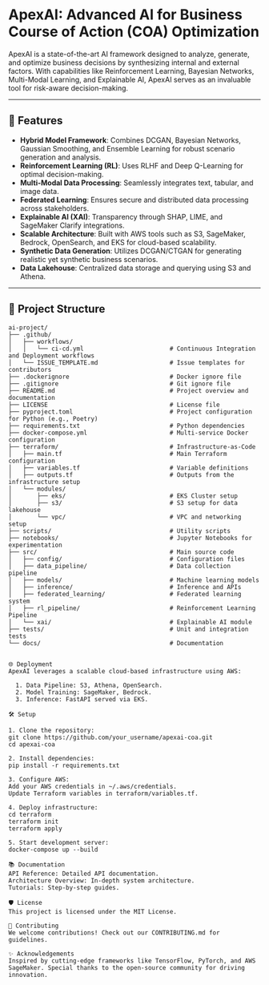 # ApexAI: Advanced AI for Business Course of Action (COA) Optimization

ApexAI is a state-of-the-art AI framework designed to analyze, generate, and optimize business decisions by synthesizing internal and external factors. With capabilities like Reinforcement Learning, Bayesian Networks, Multi-Modal Learning, and Explainable AI, ApexAI serves as an invaluable tool for risk-aware decision-making.

---

## 🚀 Features
- **Hybrid Model Framework**: Combines DCGAN, Bayesian Networks, Gaussian Smoothing, and Ensemble Learning for robust scenario generation and analysis.
- **Reinforcement Learning (RL)**: Uses RLHF and Deep Q-Learning for optimal decision-making.
- **Multi-Modal Data Processing**: Seamlessly integrates text, tabular, and image data.
- **Federated Learning**: Ensures secure and distributed data processing across stakeholders.
- **Explainable AI (XAI)**: Transparency through SHAP, LIME, and SageMaker Clarify integrations.
- **Scalable Architecture**: Built with AWS tools such as S3, SageMaker, Bedrock, OpenSearch, and EKS for cloud-based scalability.
- **Synthetic Data Generation**: Utilizes DCGAN/CTGAN for generating realistic yet synthetic business scenarios.
- **Data Lakehouse**: Centralized data storage and querying using S3 and Athena.

---

## 📁 Project Structure

```plaintext
ai-project/
├── .github/
│   ├── workflows/
│   │   └── ci-cd.yml                        # Continuous Integration and Deployment workflows
│   └── ISSUE_TEMPLATE.md                    # Issue templates for contributors
├── .dockerignore                            # Docker ignore file
├── .gitignore                               # Git ignore file
├── README.md                                # Project overview and documentation
├── LICENSE                                  # License file
├── pyproject.toml                           # Project configuration for Python (e.g., Poetry)
├── requirements.txt                         # Python dependencies
├── docker-compose.yml                       # Multi-service Docker configuration
├── terraform/                               # Infrastructure-as-Code
│   ├── main.tf                              # Main Terraform configuration
│   ├── variables.tf                         # Variable definitions
│   ├── outputs.tf                           # Outputs from the infrastructure setup
│   └── modules/
│       ├── eks/                             # EKS Cluster setup
│       ├── s3/                              # S3 setup for data lakehouse
│       └── vpc/                             # VPC and networking setup
├── scripts/                                 # Utility scripts
├── notebooks/                               # Jupyter Notebooks for experimentation
├── src/                                     # Main source code
│   ├── config/                              # Configuration files
│   ├── data_pipeline/                       # Data collection pipeline
│   ├── models/                              # Machine learning models
│   ├── inference/                           # Inference and APIs
│   ├── federated_learning/                  # Federated learning system
│   ├── rl_pipeline/                         # Reinforcement Learning Pipeline
│   └── xai/                                 # Explainable AI module
├── tests/                                   # Unit and integration tests
└── docs/                                    # Documentation


🌐 Deployment
ApexAI leverages a scalable cloud-based infrastructure using AWS:

  1. Data Pipeline: S3, Athena, OpenSearch.
  2. Model Training: SageMaker, Bedrock.
  3. Inference: FastAPI served via EKS.

🛠️ Setup

1. Clone the repository:
git clone https://github.com/your_username/apexai-coa.git
cd apexai-coa

2. Install dependencies:
pip install -r requirements.txt

3. Configure AWS:
Add your AWS credentials in ~/.aws/credentials.
Update Terraform variables in terraform/variables.tf.

4. Deploy infrastructure:
cd terraform
terraform init
terraform apply

5. Start development server:
docker-compose up --build

📚 Documentation
API Reference: Detailed API documentation.
Architecture Overview: In-depth system architecture.
Tutorials: Step-by-step guides.

🛡️ License
This project is licensed under the MIT License.

🤝 Contributing
We welcome contributions! Check out our CONTRIBUTING.md for guidelines.

✨ Acknowledgements
Inspired by cutting-edge frameworks like TensorFlow, PyTorch, and AWS SageMaker. Special thanks to the open-source community for driving innovation.

